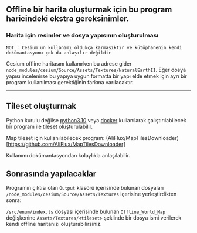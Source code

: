 ## Offline bir harita oluşturmak için bu program haricindeki ekstra gereksinimler.

### Harita için resimler ve dosya yapısının oluşturulması

`NOT : Cesium'un kullanımı oldukça karmaşıktır ve kütüphanenin kendi dokümantasyonu çok da anlaşılır değildir`

Cesium offline haritasını kullanırken bu adrese gider `node_modules/cesium/Source/Assets/Textures/NaturalEarthII`.
Eğer dosya yapısı incelenirse bu yapıya uygun formatta bir yapı elde etmek için ayrı bir program kullanılması
gerektiğinin farkına varılacaktır.

---

## Tileset oluşturmak

Python kurulu değilse [python3.10](https://www.python.org/downloads/) veya
[docker](https://www.docker.com/products/docker-desktop/) kullanılarak çalıştırılabilecek bir program ile tileset
oluşturulabilir.

Map tileset için kullanılabilecek program:
(AliFlux/MapTilesDownloader)[https://github.com/AliFlux/MapTilesDownloader]

Kullanımı dokümantasyondan kolaylıkla anlaşılabilir.

## Sonrasında yapılacaklar

Programın çıktısı olan `Output` klasörü içerisinde bulunan dosyaları `/node_modules/cesium/Source/Assets/Textures`
içerisine yerleştirdikten sonra:

`/src/enum/index.ts` dosyası içerisinde bulunan `Offline_World_Map` değişkenine `Assets/Textures/<tileset>` şeklinde bir dosya ismi verilerek kendi offline haritanızı oluşturabilirsiniz.
